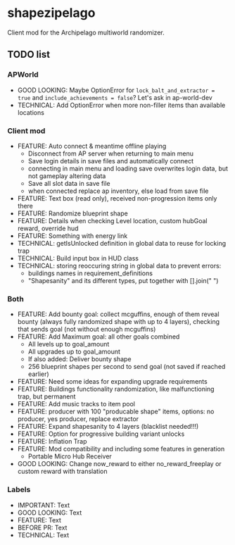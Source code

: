 # shapezipelago
Client mod for the Archipelago multiworld randomizer.

## TODO list
### APWorld
- GOOD LOOKING: Maybe OptionError for `lock_balt_and_extractor = true` and `include_achievements = false`? Let's ask in ap-world-dev
- TECHNICAL:    Add OptionError when more non-filler items than available locations
### Client mod
- FEATURE:      Auto connect & meantime offline playing
  - Disconnect from AP server when returning to main menu
  - Save login details in save files and automatically connect
  - connecting in main menu and loading save overwrites login data, but not gameplay altering data
  - Save all slot data in save file
  - when connected replace ap inventory, else load from save file
- FEATURE:      Text box (read only), received non-progression items only there
- FEATURE:      Randomize blueprint shape
- FEATURE:      Details when checking Level location, custom hubGoal reward, override hud
- FEATURE:      Something with energy link
- TECHNICAL:    getIsUnlocked definition in global data to reuse for locking trap
- TECHNICAL:    Build input box in HUD class
- TECHNICAL:    storing reoccuring string in global data to prevent errors:
  - buildings names in requirement_definitions
  - "Shapesanity" and its different types, put together with [].join(" ")
### Both
- FEATURE:      Add bounty goal: collect mcguffins, enough of them reveal bounty (always fully randomized shape with up to 4 layers), checking that sends goal (not without enough mcguffins)
- FEATURE:      Add Maximum goal: all other goals combined
  - All levels up to goal_amount
  - All upgrades up to goal_amount
  - If also added: Deliver bounty shape
  - 256 blueprint shapes per second to send goal (not saved if reached earlier)
- FEATURE:      Need some ideas for expanding upgrade requirements
- FEATURE:      Buildings functionality randomization, like malfunctioning trap, but permanent
- FEATURE:      Add music tracks to item pool
- FEATURE:      producer with 100 "producable shape" items, options: no producer, yes producer, replace extractor
- FEATURE:      Expand shapesanity to 4 layers (blacklist needed!!!)
- FEATURE:      Option for progressive building variant unlocks
- FEATURE:      Inflation Trap
- FEATURE:      Mod compatibility and including some features in generation
  - Portable Micro Hub Receiver
- GOOD LOOKING: Change now_reward to either no_reward_freeplay or custom reward with translation
### Labels
- IMPORTANT:    Text
- GOOD LOOKING: Text
- FEATURE:      Text
- BEFORE PR:    Text
- TECHNICAL:    Text

